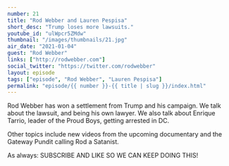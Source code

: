 ```yaml
---
number: 21
title: "Rod Webber and Lauren Pespisa"
short_desc: "Trump loses more lawsuits."
youtube_id: "ulWpcr5ZMdw"
thumbnail: "/images/thumbnails/21.jpg"
air_date: "2021-01-04"
guest: "Rod Webber"
links: ["http://rodwebber.com"]
social_twitter: "https://twitter.com/rodwebber"
layout: episode
tags: ["episode", "Rod Webber", "Lauren Pespisa"]
permalink: "episode/{{ number }}-{{ title | slug }}/index.html"
---
```


Rod Webber has won a settlement from Trump and his campaign. We talk about the lawsuit, and being his own lawyer. We also talk about Enrique Tarrio, leader of the Proud Boys, getting arrested in DC.

Other topics include new videos from the upcoming documentary and the Gateway Pundit calling Rod a Satanist.

As always: SUBSCRIBE AND LIKE SO WE CAN KEEP DOING THIS!
